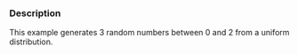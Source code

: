 ### Description
This example generates 3 random numbers between 0 and 2 from a uniform distribution. 
